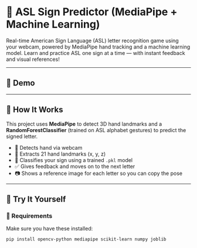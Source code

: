 # 🤟 ASL Sign Predictor (MediaPipe + Machine Learning)

Real-time American Sign Language (ASL) letter recognition game using your webcam, powered by MediaPipe hand tracking and a machine learning model. Learn and practice ASL one sign at a time — with instant feedback and visual references!

---

## 📸 Demo



---

## 🧠 How It Works

This project uses **MediaPipe** to detect 3D hand landmarks and a **RandomForestClassifier** (trained on ASL alphabet gestures) to predict the signed letter.

- 👋 Detects hand via webcam
- 📍 Extracts 21 hand landmarks (x, y, z)
- 🧠 Classifies your sign using a trained `.pkl` model
- ✅ Gives feedback and moves on to the next letter
- 📷 Shows a reference image for each letter so you can copy the pose

---

## 🚀 Try It Yourself

### 🔧 Requirements

Make sure you have these installed:

```bash
pip install opencv-python mediapipe scikit-learn numpy joblib
